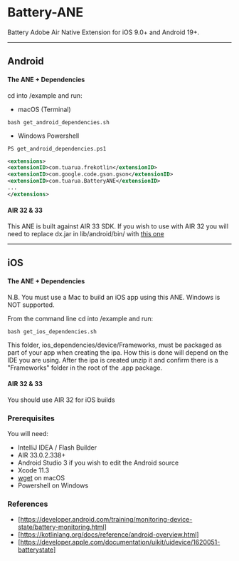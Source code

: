 # Battery-ANE

Battery Adobe Air Native Extension for iOS 9.0+ and Android 19+.    

-------------

## Android

#### The ANE + Dependencies

cd into /example and run:
- macOS (Terminal)
```shell
bash get_android_dependencies.sh
```
- Windows Powershell
```shell
PS get_android_dependencies.ps1
```

```xml
<extensions>
<extensionID>com.tuarua.frekotlin</extensionID>
<extensionID>com.google.code.gson.gson</extensionID>
<extensionID>com.tuarua.BatteryANE</extensionID>
...
</extensions>
```

#### AIR 32 & 33
This ANE is built against AIR 33 SDK. If you wish to use with AIR 32 you will need to replace dx.jar in lib/android/bin/ with [this one](https://github.com/tuarua/Android-ANE-Dependencies/blob/master/AIR32_patch/lib/android/bin/dx.jar?raw=true)

-------------

## iOS

#### The ANE + Dependencies

N.B. You must use a Mac to build an iOS app using this ANE. Windows is NOT supported.

From the command line cd into /example and run:

```shell
bash get_ios_dependencies.sh
```

This folder, ios_dependencies/device/Frameworks, must be packaged as part of your app when creating the ipa. How this is done will depend on the IDE you are using.
After the ipa is created unzip it and confirm there is a "Frameworks" folder in the root of the .app package.   

#### AIR 32 & 33
You should use AIR 32 for iOS builds


### Prerequisites

You will need:

- IntelliJ IDEA / Flash Builder
- AIR 33.0.2.338+
- Android Studio 3 if you wish to edit the Android source
- Xcode 11.3
- [wget](http://rudix.org/packages/wget.html) on macOS
- Powershell on Windows

### References
* [https://developer.android.com/training/monitoring-device-state/battery-monitoring.html]
* [https://kotlinlang.org/docs/reference/android-overview.html] 
* [https://developer.apple.com/documentation/uikit/uidevice/1620051-batterystate]
